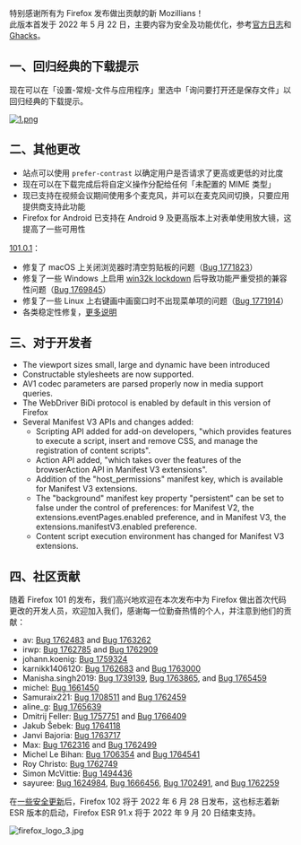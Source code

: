 特别感谢所有为 Firefox 发布做出贡献的新 Mozillians！  
此版本首发于 2022 年 5 月 22 日，主要内容为安全及功能优化，参考[官方日志](https://www.mozilla.org/en-US/firefox/101.0/releasenotes/)和 [Ghacks](https://www.ghacks.net/2022/05/31/firefox-101-stable-security-fixes-and-classic-download-behavior-restored/)。

## 一、回归经典的下载提示

现在可以在「设置-常规-文件与应用程序」里选中「询问要打开还是保存文件」以回归经典的下载提示。

[![1.png](https://s1.ax1x.com/2022/07/25/jv5oDg.png)](https://imgtu.com/i/jv5oDg)

## 二、其他更改

+ 站点可以使用 `prefer-contrast` 以确定用户是否请求了更高或更低的对比度
+ 现在可以在下载完成后将自定义操作分配给任何「未配置的 MIME 类型」
+ 现已支持在视频会议期间使用多个麦克风，并可以在麦克风间切换，只要应用提供商支持此功能
+ Firefox for Android 已支持在 Android 9 及更高版本上对表单使用放大镜，这提高了一些可用性

[101.0.1](https://www.mozilla.org/en-US/firefox/101.0.1/releasenotes/)：

+ 修复了 macOS 上关闭浏览器时清空剪贴板的问题（[Bug 1771823](https://bugzilla.mozilla.org/show_bug.cgi?id=1771823)）
+ 修复了一些 Windows 上启用 [win32k lockdown](https://hacks.mozilla.org/2022/05/improved-process-isolation-in-firefox-100/) 后导致功能严重受损的兼容性问题（[Bug 1769845](https://bugzilla.mozilla.org/show_bug.cgi?id=1769845)）
+ 修复了一些 Linux 上右键画中画窗口时不出现菜单项的问题（[Bug 1771914](https://bugzilla.mozilla.org/show_bug.cgi?id=1771914)）
+ 各类稳定性修复，[更多说明](https://www.ghacks.net/2022/06/09/firefox-101-0-1-fixes-issues-in-mac-windows-and-linux-versions/)

## 三、对于开发者

+ The viewport sizes small, large and dynamic have been introduced
+ Constructable stylesheets are now supported.
+ AV1 codec parameters are parsed properly now in media support queries.
+ The WebDriver BiDi protocol is enabled by default in this version of Firefox
+ Several Manifest V3 APIs and changes added:
  + Scripting API added for add-on developers, "which provides features to execute a script, insert and remove CSS, and manage the registration of content scripts".
  + Action API added, "which takes over the features of the browserAction API in Manifest V3 extensions".
  + Addition of the "host_permissions" manifest key, which is available for Manifest V3 extensions.
  + The "background" manifest key property "persistent" can be set to false under the control of preferences: for Manifest V2, the extensions.eventPages.enabled preference, and in Manifest V3, the extensions.manifestV3.enabled preference.
  + Content script execution environment has changed for Manifest V3 extensions.

## 四、社区贡献

随着 Firefox 101 的发布，我们高兴地欢迎在本次发布中为 Firefox 做出首次代码更改的开发人员，欢迎加入我们，感谢每一位勤奋热情的个人，并注意到他们的贡献：

+ av: [Bug 1762483](https://bugzilla.mozilla.org/show_bug.cgi?id=1762483) and [Bug 1763262](https://bugzilla.mozilla.org/show_bug.cgi?id=1763262)
+ irwp: [Bug 1762785](https://bugzilla.mozilla.org/show_bug.cgi?id=1762785) and [Bug 1762909](https://bugzilla.mozilla.org/show_bug.cgi?id=1762909)
+ johann.koenig: [Bug 1759324](https://bugzilla.mozilla.org/show_bug.cgi?id=1759324)
+ karnikk1406120: [Bug 1762683](https://bugzilla.mozilla.org/show_bug.cgi?id=1762683) and [Bug 1763000](https://bugzilla.mozilla.org/show_bug.cgi?id=1763000)
+ Manisha.singh2019: [Bug 1739139](https://bugzilla.mozilla.org/show_bug.cgi?id=1739139), [Bug 1763865](https://bugzilla.mozilla.org/show_bug.cgi?id=1763865), and [Bug 1765459](https://bugzilla.mozilla.org/show_bug.cgi?id=1765459)
+ michel: [Bug 1661450](https://bugzilla.mozilla.org/show_bug.cgi?id=1661450)
+ Samuraix221: [Bug 1708511](https://bugzilla.mozilla.org/show_bug.cgi?id=1708511) and [Bug 1762459](https://bugzilla.mozilla.org/show_bug.cgi?id=1762459)
+ aline\_g: [Bug 1765639](https://bugzilla.mozilla.org/show_bug.cgi?id=1765639)
+ Dmitrij Feller: [Bug 1757751](https://bugzilla.mozilla.org/show_bug.cgi?id=1757751) and [Bug 1766409](https://bugzilla.mozilla.org/show_bug.cgi?id=1766409)
+ Jakub Šebek: [Bug 1764118](https://bugzilla.mozilla.org/show_bug.cgi?id=1764118)
+ Janvi Bajoria: [Bug 1763717](https://bugzilla.mozilla.org/show_bug.cgi?id=1763717)
+ Max: [Bug 1762316](https://bugzilla.mozilla.org/show_bug.cgi?id=1762316) and [Bug 1762499](https://bugzilla.mozilla.org/show_bug.cgi?id=1762499)
+ Michel Le Bihan: [Bug 1706354](https://bugzilla.mozilla.org/show_bug.cgi?id=1706354) and [Bug 1764541](https://bugzilla.mozilla.org/show_bug.cgi?id=1764541)
+ Roy Christo: [Bug 1762749](https://bugzilla.mozilla.org/show_bug.cgi?id=1762749)
+ Simon McVittie: [Bug 1494436](https://bugzilla.mozilla.org/show_bug.cgi?id=1494436)
+ sayuree: [Bug 1624984](https://bugzilla.mozilla.org/show_bug.cgi?id=1624984), [Bug 1666456](https://bugzilla.mozilla.org/show_bug.cgi?id=1666456), [Bug 1702491](https://bugzilla.mozilla.org/show_bug.cgi?id=1702491), and [Bug 1762259](https://bugzilla.mozilla.org/show_bug.cgi?id=1762259)

在[一些安全更新](https://www.mozilla.org/security/advisories/mfsa2022-20/)后，Firefox 102 将于 2022 年 6 月 28 日发布，这也标志着新 ESR 版本的启动，Firefox ESR 91.x 将于 2022 年 9 月 20 日结束支持。

![firefox_logo_3.jpg](https://s2.loli.net/2022/05/02/s4pUX1SYOwmCz6A.jpg)